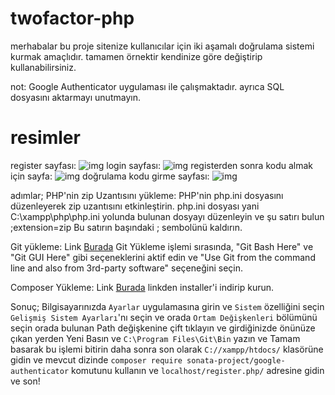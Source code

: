 # twofactor-php
merhabalar bu proje sitenize kullanıcılar için iki aşamalı doğrulama sistemi kurmak amaçlıdır. tamamen örnektir kendinize göre değiştirip kullanabilirsiniz.

not: Google Authenticator uygulaması ile çalışmaktadır. ayrıca SQL dosyasını aktarmayı unutmayın.

# resimler
register sayfası:
![img](https://i.hizliresim.com/dnzb5mi.png)
login sayfası:
![img](https://i.hizliresim.com/8xj9lrv.png)
registerden sonra kodu almak için sayfa:
![img](https://i.hizliresim.com/goj0c8b.png)
doğrulama kodu girme sayfası:
![img](https://i.hizliresim.com/7l6uzq5.png)



adımlar;
PHP'nin zip Uzantısını yükleme: PHP'nin php.ini dosyasını düzenleyerek zip uzantısını etkinleştirin. php.ini dosyası yani C:\xampp\php\php.ini yolunda bulunan dosyayı düzenleyin ve şu satırı bulun ;extension=zip Bu satırın başındaki ; sembolünü kaldırın.

Git yükleme: Link [Burada](https://git-scm.com/downloads/) Git Yükleme işlemi sırasında, "Git Bash Here" ve "Git GUI Here" gibi seçeneklerini aktif edin ve "Use Git from the command line and also from 3rd-party software" seçeneğini seçin.


Composer Yükleme: Link [Burada](https://getcomposer.org/download/) linkden installer'i indirip kurun.


Sonuç;
Bilgisayarınızda ```Ayarlar``` uygulamasına girin ve ```Sistem``` özelliğini seçin ```Gelişmiş Sistem Ayarları```'nı seçin ve orada ```Ortam Değişkenleri``` bölümünü seçin orada bulunan Path değişkenine çift tıklayın ve girdiğinizde önünüze çıkan yerden Yeni Basın ve ```C:\Program Files\Git\Bin``` yazın ve Tamam basarak bu işlemi bitirin daha sonra son olarak ```C://xampp/htdocs/``` klasörüne gidin ve mevcut dizinde ```composer require sonata-project/google-authenticator``` komutunu kullanın ve ```localhost/register.php/``` adresine gidin ve son!
